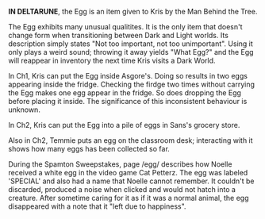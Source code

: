 **IN DELTARUNE**, the Egg is an item given to <a onclick="loadFile('Kris.md')">Kris</a> by <a onclick="loadFile('The Man Behind the Tree.md')">the Man Behind the Tree</a>. 

The Egg exhibits many unusual qualitites. It is the only item that doesn't change form when transitioning between Dark and Light worlds. Its description simply states "Not too important, not too unimportant". Using it only plays a weird sound; throwing it away yields "What Egg?" and the Egg will reappear in inventory the next time Kris visits a Dark World.

In Ch1, <a onclick="loadFile('Kris.md')">Kris</a> can put the Egg inside <a onclick="loadFile('Asgore.md')">Asgore's</a>. Doing so results in two eggs appearing inside the fridge.
Checking the firdge two times without carrying the Egg makes one egg appear in the fridge. So does dropping the Egg before placing it inside. The significance of this inconsistent behaviour is unknown.

In Ch2, Kris can put the Egg into a pile of eggs in Sans's grocery store.

Also in Ch2, Temmie puts an egg on the classroom desk; interacting with it shows how many eggs has been collected so far. 

During the Spamton Sweepstakes, page /egg/ describes how <a onclick="loadFile('Noelle.md')">Noelle</a> received a white egg in the video game Cat Petterz. The egg was labeled 'SPECIAL' and also had a name that Noelle cannot remember. It couldn't be discarded, produced a noise when clicked and would not hatch into a creature. After sometime caring for it as if it was a normal animal, the egg disappeared with a note that it "left due to happiness".